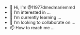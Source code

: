 - 👋 Hi, I’m @11977dmedmariemmd
- 👀 I’m interested in ...
- 🌱 I’m currently learning ...
- 💞️ I’m looking to collaborate on ...
- 📫 How to reach me ...

<!---
11977dmedmariemmd/11977dmedmariemmd is a ✨ special ✨ repository because its `README.md` (this file) appears on your GitHub profile.
You can click the Preview link to take a look at your changes.
--->
